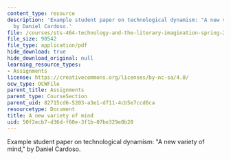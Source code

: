 ```yaml
---
content_type: resource
description: 'Example student paper on technological dynamism: "A new variety of mind,"
  by Daniel Cardoso.'
file: /courses/sts-464-technology-and-the-literary-imagination-spring-2008/50f2ecb7d36df60e3f1b07be329e8b28_dcardoso_wk5.pdf
file_size: 90542
file_type: application/pdf
hide_download: true
hide_download_original: null
learning_resource_types:
- Assignments
license: https://creativecommons.org/licenses/by-nc-sa/4.0/
ocw_type: OCWFile
parent_title: Assignments
parent_type: CourseSection
parent_uid: 82715cd6-5203-a3e1-d711-4cb5e7ccd6ca
resourcetype: Document
title: A new variety of mind
uid: 50f2ecb7-d36d-f60e-3f1b-07be329e8b28
---
```

Example student paper on technological dynamism: "A new variety of mind," by Daniel Cardoso.